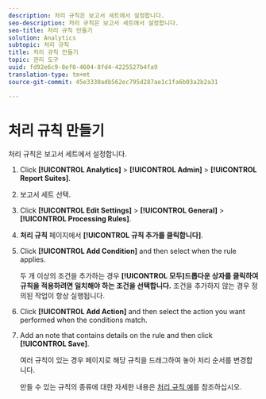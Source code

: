 ```yaml
---
description: 처리 규칙은 보고서 세트에서 설정합니다.
seo-description: 처리 규칙은 보고서 세트에서 설정합니다.
seo-title: 처리 규칙 만들기
solution: Analytics
subtopic: 처리 규칙
title: 처리 규칙 만들기
topic: 관리 도구
uuid: fd92e6c9-8ef0-4604-8fd4-4225527b4fa9
translation-type: tm+mt
source-git-commit: 45e3330adb562ec795d287ae1c1fa6b03a2b2a31

---
```



# 처리 규칙 만들기

처리 규칙은 보고서 세트에서 설정합니다.

1. Click **[!UICONTROL Analytics]** &gt; **[!UICONTROL Admin]** &gt; **[!UICONTROL Report Suites]**.
1. 보고서 세트 선택.
1. Click **[!UICONTROL Edit Settings]** &gt; **[!UICONTROL General]** &gt; **[!UICONTROL Processing Rules]**.
1. **처리 규칙** 페이지에서 **[!UICONTROL 규칙 추가를 클릭합니다]**.
1. Click **[!UICONTROL Add Condition]** and then select when the rule applies.

   두 개 이상의 조건을 추가하는 경우 **[!UICONTROL 모두]드롭다운 상자를 클릭하여 규칙을 적용하려면 일치해야 하는 조건을 선택합니다.** 조건을 추가하지 않는 경우 정의된 작업이 항상 실행됩니다.

1. Click **[!UICONTROL Add Action]** and then select the action you want performed when the conditions match.
1. Add an note that contains details on the rule and then click **[!UICONTROL Save]**.

   여러 규칙이 있는 경우 페이지로 해당 규칙을 드래그하여 놓아 처리 순서를 변경합니다.

   만들 수 있는 규칙의 종류에 대한 자세한 내용은 [처리 규칙 예](/help/admin/admin/c-processing-rules/processing-rules-examples/processing-rules-examples.md)를 참조하십시오.
